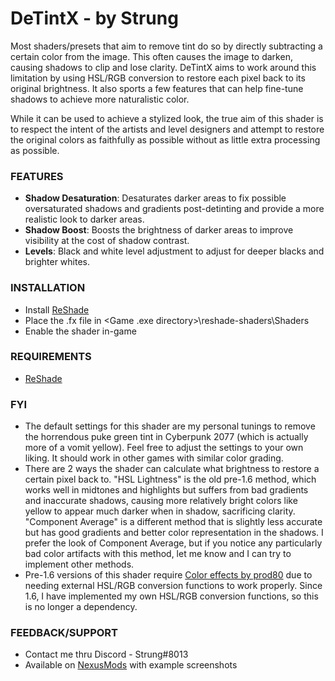 # DeTintX - by Strung

Most shaders/presets that aim to remove tint do so by directly subtracting a certain color from the image. This often causes the image to darken, causing shadows to clip and lose clarity. DeTintX aims to work around this limitation by using HSL/RGB conversion to restore each pixel back to its original brightness. It also sports a few features that can help fine-tune shadows to achieve more naturalistic color.

While it can be used to achieve a stylized look, the true aim of this shader is to respect the intent of the artists and level designers and attempt to restore the original colors as faithfully as possible without as little extra processing as possible.

### FEATURES
- **Shadow Desaturation**: Desaturates darker areas to fix possible oversaturated shadows and gradients post-detinting and provide a more realistic look to darker areas.
- **Shadow Boost**: Boosts the brightness of darker areas to improve visibility at the cost of shadow contrast.
- **Levels**: Black and white level adjustment to adjust for deeper blacks and brighter whites.

### INSTALLATION
- Install [ReShade](https://reshade.me/)
- Place the .fx file in <Game .exe directory>\reshade-shaders\Shaders
- Enable the shader in-game

### REQUIREMENTS
- [ReShade](https://reshade.me/)

### FYI
- The default settings for this shader are my personal tunings to remove the horrendous puke green tint in Cyberpunk 2077 (which is actually more of a vomit yellow). Feel free to adjust the settings to your own liking. It should work in other games with similar color grading.
- There are 2 ways the shader can calculate what brightness to restore a certain pixel back to. "HSL Lightness" is the old pre-1.6 method, which works well in midtones and highlights but suffers from bad gradients and inaccurate shadows, causing more relatively bright colors like yellow to appear much darker when in shadow, sacrificing clarity. "Component Average" is a different method that is slightly less accurate but has good gradients and better color representation in the shadows. I prefer the look of Component Average, but if you notice any particularly bad color artifacts with this method, let me know and I can try to implement other methods.
- Pre-1.6 versions of this shader require [Color effects by prod80](https://github.com/prod80/prod80-ReShade-Repository) due to needing external HSL/RGB conversion functions to work properly. Since 1.6, I have implemented my own HSL/RGB conversion functions, so this is no longer a dependency.
  
### FEEDBACK/SUPPORT
- Contact me thru Discord - Strung#8013
- Available on [NexusMods](https://www.nexusmods.com/cyberpunk2077/mods/8118) with example screenshots
